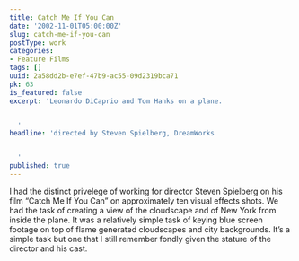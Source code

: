 ```yaml
---
title: Catch Me If You Can
date: '2002-11-01T05:00:00Z'
slug: catch-me-if-you-can
postType: work
categories:
- Feature Films
tags: []
uuid: 2a58dd2b-e7ef-47b9-ac55-09d2319bca71
pk: 63
is_featured: false
excerpt: 'Leonardo DiCaprio and Tom Hanks on a plane.


  '
headline: 'directed by Steven Spielberg, DreamWorks


  '
published: true
---
```

I had the distinct privelege of working for director Steven Spielberg on his
film “Catch Me If You Can” on approximately ten visual effects shots. We had
the task of creating a view of the cloudscape and of New York from inside the
plane. It was a relatively simple task of keying blue screen footage on top of
flame generated cloudscapes and city backgrounds. It’s a simple task but one
that I still remember fondly given the stature of the director and his cast.


